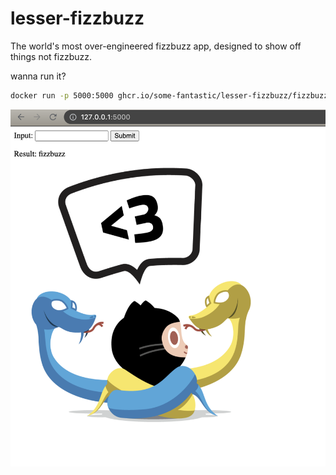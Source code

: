 # lesser-fizzbuzz

The world's most over-engineered fizzbuzz app, designed to show off things not fizzbuzz.

wanna run it?

```bash
docker run -p 5000:5000 ghcr.io/some-fantastic/lesser-fizzbuzz/fizzbuzz:853b2d6
```

![screenshot](images/initial-screenshot.png)
